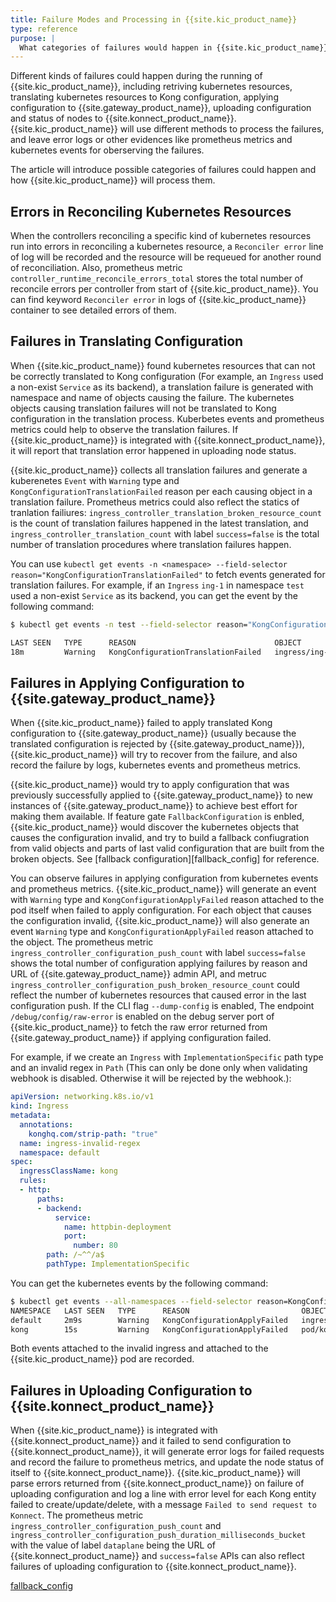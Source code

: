 ```yaml
---
title: Failure Modes and Processing in {{site.kic_product_name}}
type: reference
purpose: |
  What categories of failures would happen in {{site.kic_product_name}} running ? How would them be processed?
---
```


Different kinds of failures could happen during the running of {{site.kic_product_name}}, including retriving kubernetes resources, translating kubernetes resources to Kong configuration, applying configuration to {{site.gateway_product_name}}, uploading configuration and status of nodes to {{site.konnect_product_name}}. {{site.kic_product_name}} will use different methods to process the failures, and leave error logs or other evidences like prometheus metrics and kubernetes events for oberserving the failures.

The article will introduce possible categories of failures could happen and how {{site.kic_product_name}} will process them.

## Errors in Reconciling Kubernetes Resources

When the controllers reconciling a specific kind of kubernetes resources run into errors in reconciling a kubernetes resource, a `Reconciler error` line of log will be recorded and the resource will be requeued for another round of reconciliation. Also, prometheus metric `controller_runtime_reconcile_errors_total` stores the total number of reconcile errors per controller from start of {{site.kic_product_name}}. You can find keyword `Reconciler error` in logs of {{site.kic_product_name}} container to see detailed errors of them.

## Failures in Translating Configuration

When {{site.kic_product_name}} found kubernetes resources that can not be correctly translated to Kong configuration (For example, an `Ingress` used a non-exist `Service` as its backend), a translation failure is generated with namespace and name of objects causing the failure. The kubernetes objects causing translation failures will not be translated to Kong configuration in the translation process. Kuberbetes events and prometheus metrics could help to observe the translation failures. If {{site.kic_product_name}} is integrated with {{site.konnect_product_name}}, it will report that translation error happened in uploading node status.

{{site.kic_product_name}} collects all translation failures and generate a kuberenetes `Event` with `Warning` type and `KongConfigurationTranslationFailed` reason per each causing object in a translation failure. Prometheus metrics could also reflect the statics of tranlation failiures: `ingress_controller_translation_broken_resource_count` is the count of translation failures happened in the latest translation, and `ingress_controller_translation_count` with label `success=false` is the total number of translation procedures where translation failures happen.

You can use `kubectl get events -n <namespace> --field-selector reason="KongConfigurationTranslationFailed"` to fetch events generated for translation failures. For example, if an `Ingress` `ing-1` in namespace `test` used a non-exist `Service` as its backend, you can get the event by the following command:

```bash
$ kubectl get events -n test --field-selector reason="KongConfigurationTranslationFailed"

LAST SEEN   TYPE      REASON                               OBJECT                    MESSAGE
18m         Warning   KongConfigurationTranslationFailed   ingress/ing-1   failed to resolve Kubernetes Service for backend: failed to fetch Service test/httpbin-deployment-1: Service test/httpbin-deployment-1 not found
```

## Failures in Applying Configuration to {{site.gateway_product_name}}

When {{site.kic_product_name}} failed to apply translated Kong configuration to {{site.gateway_product_name}} (usually because the translated configuration is rejected by {{site.gateway_product_name}}), {{site.kic_product_name}} will try to recover from the failure, and also record the failure by logs, kubernetes events and prometheus metrics.

{{site.kic_product_name}} would try to apply configuration that was previously successfully applied to {{site.gateway_product_name}} to new instances of {{site.gateway_product_name}} to achieve best effort for making them available. If feature gate `FallbackConfiguration` is enbled, {{site.kic_product_name}} would discover the kubernetes objects that causes the configuration invalid, and try to build a fallback confiugration from valid objects and parts of last valid configuration that are built from the broken objects. See [fallback configuration][fallback_config] for reference.

You can observe failures in applying configuration from kubernetes events and prometheus metrics. {{site.kic_product_name}}  will generate an event with `Warning` type and `KongConfigurationApplyFailed` reason attached to the pod itself when failed to apply configuration. For each object that causes the configuration invalid, {{site.kic_product_name}} will also generate an event `Warning` type and `KongConfigurationApplyFailed` reason attached to the object. The prometheus metric `ingress_controller_configuration_push_count` with label `success=false` shows the total number of configuration applying failures by reason and URL of {{site.gateway_product_name}} admin API, and metruc `ingress_controller_configuration_push_broken_resource_count` could reflect the number of kubernetes resources that caused error in the last configuration push. If the CLI flag `--dump-config` is enabled, The endpoint `/debug/config/raw-error` is enabled on the debug server port of {{site.kic_product_name}} to fetch the raw error returned from {{site.gateway_product_name}} if applying configuration failed.

For example, if we create an `Ingress` with `ImplementationSpecific` path type and an invalid regex in `Path` (This can only be done only when validating webhook is disabled. Otherwise it will be rejected by the webhook.):

```yaml
apiVersion: networking.k8s.io/v1
kind: Ingress
metadata:
  annotations:
    konghq.com/strip-path: "true"
  name: ingress-invalid-regex
  namespace: default
spec:
  ingressClassName: kong
  rules:
  - http:
      paths:
      - backend:
          service:
            name: httpbin-deployment
            port:
              number: 80
        path: /~^^/a$
        pathType: ImplementationSpecific
```

You can get the kubernetes events by the following command:

```bash
$ kubectl get events --all-namespaces --field-selector reason=KongConfigurationApplyFailed
NAMESPACE   LAST SEEN   TYPE      REASON                         OBJECT                                 MESSAGE
default     2m9s        Warning   KongConfigurationApplyFailed   ingress/ingress-invalid-regex          invalid paths.1: should start with: / (fixed path) or ~/ (regex path)
kong        15s         Warning   KongConfigurationApplyFailed   pod/kong-controller-779cb796f4-7q7c2   failed to apply Kong configuration to https://10.244.1.43:8444: HTTP status 400 (message: "failed posting new config to /config")
```

Both events attached to the invalid ingress and attached to the {{site.kic_product_name}} pod are recorded. 

## Failures in Uploading Configuration to {{site.konnect_product_name}}

When {{site.kic_product_name}} is integrated with {{site.konnect_product_name}} and it failed to send configuration to {{site.konnect_product_name}}, it will generate error logs for failed requests and record the failure to prometheus metrics, and update the node status of itself to {{site.konnect_product_name}}. {{site.kic_product_name}} will parse errors returned from {{site.konnect_product_name}} on failure of uploading configuration and log a line with error level for each Kong entity failed to create/update/delete, with a message `Failed to send request to Konnect`. The prometheus metric `ingress_controller_configuration_push_count` and `ingress_controller_configuration_push_duration_milliseconds_bucket` with the value of label `dataplane` being the URL of {{site.konnect_product_name}} and `success=false` APIs can also reflect failures of uploading configuration to {{site.konnect_product_name}}.

[fallback_config](/kubernetes-ingress-controller/latest/guides/high-availability/fallback-config)